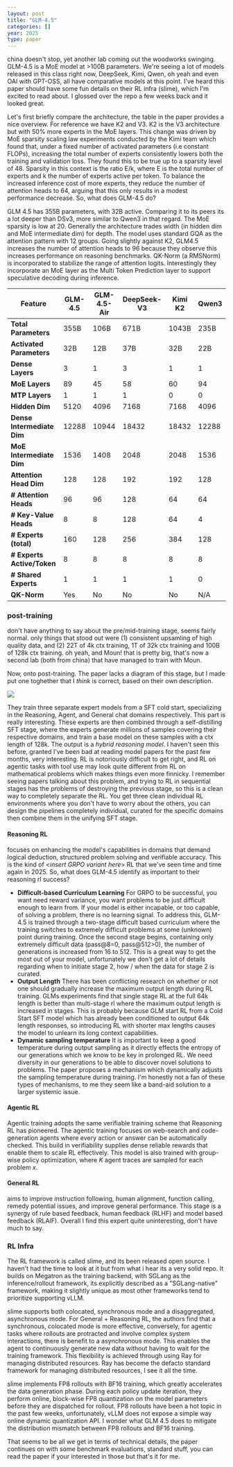 ```yaml
---
layout: post
title: "GLM-4.5"
categories: []
year: 2025
type: paper
---
```


china doesn't stop, yet another lab coming out the woodworks swinging. GLM-4.5 is a MoE model at >100B parameters. We're seeing a lot of models released in this class right now, DeepSeek, Kimi, Qwen, oh yeah and even OAI with GPT-OSS, all have comparative models at this point. I've heard this paper should have some fun details on their RL infra (slime), which I'm excited to read about. I glossed over the repo a few weeks back and it looked great.

Let's first briefly compare the architecture, the table in the paper provides a nice overview. For reference we have K2 and V3. K2 is the V3 architecture but with 50% more experts in the MoE layers. This change was driven by MoE sparsity scaling law experiments conducted by the Kimi team which found that, under a fixed number of activated parameters (i.e constant FLOPs), increasing the total number of experts consistently lowers both the training and validation loss. They found this to be true up to a sparsity level of 48. Sparsity in this context is the ratio E/k, where E is the total number of experts and k the number of experts active per token. To balance the increased inference cost of more experts, they reduce the number of attention heads to 64, arguing that this only results in a modest performance decrease. So, what does GLM-4.5 do?

GLM 4.5 has 355B parameters, with 32B active. Comparing it to its peers its a lot deeper than DSv3, more similar to Qwen3 in that regard. The MoE sparsity is low at 20. Generally the architecture trades width (in hidden dim and MoE intermediate dim) for depth. The model uses standard GQA as the attention pattern with 12 groups. Going slightly against K2, GLM4.5 increases the number of attention heads to 96 because they observe this increases performance on reasoning benchmarks. QK-Norm (a RMSNorm) is incorporated to stabilize the range of attention logits. Interestingly they incorporate an MoE layer as the Multi Token Prediction layer to support speculative decoding during inference. 

| Feature                   | GLM-4.5 | GLM-4.5-Air | DeepSeek-V3 | Kimi K2 | Qwen3                 |
|---------------------------|---------|-------------|-------------|---------|------------------------|
| **Total Parameters**      | 355B    | 106B        | 671B        | 1043B   | 235B 				      |
| **Activated Parameters**  | 32B     | 12B         | 37B         | 32B     | 22B                          |
| **Dense Layers**          | 3       | 1           | 3           | 1       | 1         |
| **MoE Layers**            | 89      | 45          | 58          | 60      | 94                           |
| **MTP Layers**            | 1       | 1           | 1           | 0       | 0                          |
| **Hidden Dim**            | 5120    | 4096        | 7168        | 7168    | 4096                         |
| **Dense Intermediate Dim**| 12288   | 10944       | 18432       | 18432   | 12288                         |
| **MoE Intermediate Dim**  | 1536    | 1408        | 2048        | 2048    | 1536                          |
| **Attention Head Dim**    | 128     | 128         | 192         | 192     | 128                          |
| **# Attention Heads**     | 96      | 96          | 128         | 64      | 64       |
| **# Key-Value Heads**     | 8       | 8           | 128         | 64      | 4                            |
| **# Experts (total)**     | 160     | 128         | 256         | 384     | 128                          |
| **# Experts Active/Token**| 8       | 8           | 8           | 8       | 8                            |
| **# Shared Experts**      | 1       | 1           | 1           | 1       | 0                         |
| **QK-Norm**               | Yes     | No          | No          | No      | N/A         |



### post-training

don't have anything to say about the pre/mid-training stage, seems fairly normal. only things that stood out were (1) consistent upsamling of high quality data, and (2) 22T of 4k ctx training, 1T of 32k ctx training and 100B of 128k ctx training. oh yeah, and Moun! that is pretty big, that's now a second lab (both from china) that have managed to train with Moun. 

Now, onto post-training. The paper lacks a diagram of this stage, but I made put one toghether that I *think* is correct, based on their own description.

![](/images/glmtraining.png)

They train three separate expert models from a SFT cold start, specializing in the Reasoning, Agent, and General chat domains respectively. This part is really interesting. These experts are then combined through a self-distilling SFT stage, where the experts generate millions of samples covering their respective domains, and train a base model on these samples with a ctx length of 128k. The output is a *hybrid reasoning model*. I haven't seen this before, granted I've been bad at reading model papers for the past few months, very interesting. RL is notoriously difficult to get right, and RL on agentic tasks with tool use may look quite different from RL on mathematical problems which makes things even more finnicky. I remember seeing papers talking about this problem, and trying to RL in sequential stages has the problems of destroying the previous stage, so this is a clean way to completely separate the RL. You get three clean individual RL environments where you don't have to worry about the others, you can design the pipelines completely individual, curated for the specific domains then combine them in the unifying SFT stage.

#### Reasoning RL
focuses on enhancing the model's capabilities in domains that demand logical deduction, structured problem solving and verifiable accuracy. This is the kind of <*insert GRPO variant here*> RL that we've seen time and time again in 2025. So, what does GLM-4.5 identify as important to their reasoning rl success?

- **Difficult-based Curriculum Learning** For GRPO to be successful, you want need reward variance, you want problems to be just difficult enough to learn from. If your model is either incapable, or too capable, of solving a problem, there is no learning signal. To address this, GLM-4.5 is trained through a two-stage difficult based curriculum where the training switches to extremely difficult problems at some (unknown) point during training. Once the second stage begins, containing only extremely difficult data (pass@8=0, pass@512>0), the number of generations is increased from 16 to 512. This is a great way to get the most out of your model, unfortunately we don't get a lot of details regarding when to initiate stage 2, how / when the data for stage 2 is curated. 
- **Output Length** There has been conflicting research on whether or not one should gradually increase the maximum output length during RL training. GLMs experiments find that single stage RL at the full 64k length is better than multi-stage rl where the maximum output length is increased in stages. This is probably because GLM start RL from a Cold Start SFT model which has already been conditioned to output 64k length responses, so introducing RL with shorter max lengths causes the model to unlearn its long context capabilities. 
- **Dynamic sampling temperature** It is important to keep a good temperature during output sampling as it directly effects the entropy of our generations which we know to be key in prolonged RL. We need diversity in our generations to be able to discover novel solutions to problems. The paper proposes a mechanism which dynamically adjusts the sampling temperature during training. I'm honestly not a fan of these types of mechanisms, to me they seem like a band-aid solution to a larger systemic issue.

#### Agentic RL
Agentic training adopts the same verifiable training scheme that Reasoning RL has pioneered. The agentic training focuses on web-search and code-generation agents where every action or answer can be automatically checked. This build in verifiability supplies dense reliable rewards that enable them to scale RL effectively. This model is also trained with group-wise policy optimization, where $K$ agent traces are sampled for each problem $x$. 

#### General RL
aims to improve instruction following, human alignment, function calling, remedy potential issues, and improve general performance. This stage is a synergy of rule based feedback, human feedback (RLHF) and model based feedback (RLAIF). Overall I find this expert quite uninteresting, don't have much to say.

### RL Infra
The RL framework is called slime, and its been released open source. I haven't had the time to look at it but from what i hear its a very solid repo. It builds on Megatron as the training backend, with SGLang as the inference/rollout framework, its explicitly described as a "SGLang-native" framework, making it slightly unique as most other frameworks tend to prioritize supporting vLLM. 

slime supports both colocated, synchronous mode and a disaggregated, asynchronous mode. For General + Reasoning RL, the authors find that a synchronous, colocated mode is more effective, conversely, for agentic tasks where rollouts are protracted and involve complex system interactions, there is benefit to a asynchronous mode. This enables the agent to continuously generate new data without having to wait for the training framework. This flexibility is achieved through using Ray for managing distributed resources. Ray has become the defacto standard framework for managing distributed resources, I see it all the time.

slime implements FP8 rollouts with BF16 training, which greatly accelerates the data generation phase. During each policy update iteration, they perform online, block-wise FP8 quantization on the model parameters before they are dispatched for rollout. FP8 rollouts have been a hot topic in the past few weeks, unfortunately, vLLM does not expose a simple way online dynamic quantization API. I wonder what GLM 4.5 does to mitigate the distribution mismatch between FP8 rollouts and BF16 training. 

That seems to be all we get in terms of technical details, the paper continues on with some benchmark evaluations, standard stuff, you can read the paper if your interested in those but that's it for me. 
